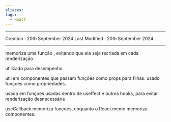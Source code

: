```yaml
---
aliases: 
tags:
  - React
---
```

---
Creation : 20th September 2024
Last Modified : 20th September 2024
___

memoriza uma função , evitando que ela seja recriada em cada renderização

utilizado para desempenho

util em componentes que passam funções como props para filhas.
usado funçoes como propriedades.

usada em funçoes usadas dentro de useffect e outros hooks, para evitar renderização desnecessária

useCallback memoriza funçoes, enquanto o React.memo memoriza componentes.